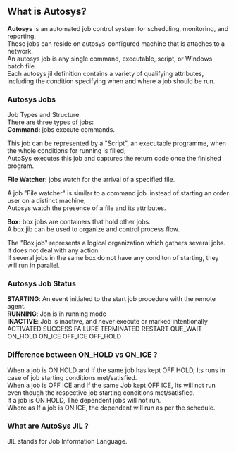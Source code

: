 ## What is Autosys?  

__Autosys__ is an automated job control system for scheduling, monitoring, and reporting.  
These jobs can reside on autosys-configured machine that is attaches to a network.  
An autosys job is any single command, executable, script, or Windows batch file.  
Each autosys jil definition contains a variety of qualifying attributes, including the condition specifying when and where a job should be run.  

### Autosys Jobs  
Job Types and Structure:  
There are three types of jobs:  
__Command:__ jobs execute commands.  

This job can be represented by a "Script", an executable programme, when the whole conditions for running is filled,  
AutoSys executes this job and captures the return code once the finished program.  

__File Watcher:__ jobs watch for the arrival of a specified file.   

A job "File watcher" is similar to a command job. instead of starting an order user on a distinct machine,  
Autosys watch the presence of a file and its attributes.  

__Box:__ box jobs are containers that hold other jobs.  
         A box jib can be used to organize and control process flow.  
         
The "Box job" represents a logical organization which gathers several jobs.  
It does not deal with any action.  
If several jobs in the same box do not have any conditon of starting, they will run in parallel.  

### Autosys Job Status  

__STARTING__: An event initiated to the start job procedure with the remote agent.  
__RUNNING__: Jon is in running mode  
__INACTIVE__: Job is inactive, and never execute or marked intentionally  
ACTIVATED
SUCCESS
FAILURE
TERMINATED
RESTART
QUE_WAIT
ON_HOLD
ON_ICE
OFF_ICE
OFF_HOLD

### Difference between ON_HOLD vs ON_ICE ?  

When a job is ON HOLD and If the same job has kept OFF HOLD, Its runs in case of job starting conditions met/satisfied.  
When a job is OFF ICE and If the same Job kept OFF ICE, Its will not run even though the respective job starting conditions met/satisfied.  
If a job is ON HOLD, The dependent jobs will not run.  
Where as If a job is ON ICE, the dependent will run as per the schedule.  


### What are AutoSys JIL ?

JIL stands for Job Information Language.    

